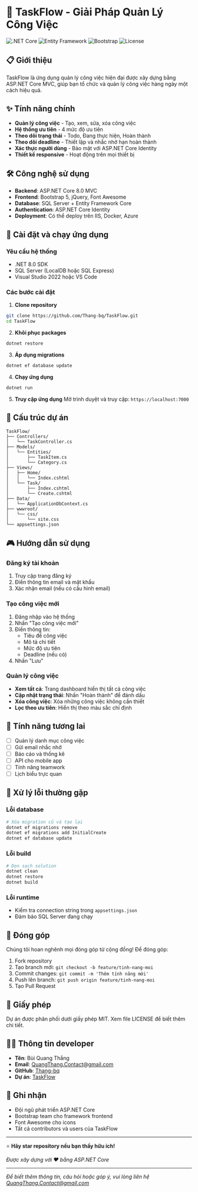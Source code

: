 # 🚀 TaskFlow - Giải Pháp Quản Lý Công Việc

![.NET Core](https://img.shields.io/badge/ASP.NET_Core-8.0-purple)
![Entity Framework](https://img.shields.io/badge/Entity_Framework_Core-7.0-green)
![Bootstrap](https://img.shields.io/badge/Bootstrap-5.0-blueviolet)
![License](https://img.shields.io/badge/License-MIT-yellow)

## 📋 Giới thiệu

TaskFlow là ứng dụng quản lý công việc hiện đại được xây dựng bằng ASP.NET Core MVC, giúp bạn tổ chức và quản lý công việc hàng ngày một cách hiệu quả.

## ✨ Tính năng chính

- **Quản lý công việc** - Tạo, xem, sửa, xóa công việc
- **Hệ thống ưu tiên** - 4 mức độ ưu tiên
- **Theo dõi trạng thái** - Todo, Đang thực hiện, Hoàn thành
- **Theo dõi deadline** - Thiết lập và nhắc nhở hạn hoàn thành
- **Xác thực người dùng** - Bảo mật với ASP.NET Core Identity
- **Thiết kế responsive** - Hoạt động trên mọi thiết bị

## 🛠️ Công nghệ sử dụng

- **Backend**: ASP.NET Core 8.0 MVC
- **Frontend**: Bootstrap 5, jQuery, Font Awesome
- **Database**: SQL Server + Entity Framework Core
- **Authentication**: ASP.NET Core Identity
- **Deployment**: Có thể deploy trên IIS, Docker, Azure

## 🚀 Cài đặt và chạy ứng dụng

### Yêu cầu hệ thống
- .NET 8.0 SDK
- SQL Server (LocalDB hoặc SQL Express)
- Visual Studio 2022 hoặc VS Code

### Các bước cài đặt

1. **Clone repository**
```bash
git clone https://github.com/Thang-bq/TaskFlow.git
cd TaskFlow
```

2. **Khôi phục packages**
```bash
dotnet restore
```

3. **Áp dụng migrations**
```bash
dotnet ef database update
```

4. **Chạy ứng dụng**
```bash
dotnet run
```

5. **Truy cập ứng dụng**
Mở trình duyệt và truy cập: `https://localhost:7000`

## 📁 Cấu trúc dự án

```
TaskFlow/
├── Controllers/
│   └── TaskController.cs
├── Models/
│   └── Entities/
│       ├── TaskItem.cs
│       └── Category.cs
├── Views/
│   ├── Home/
│   │   └── Index.cshtml
│   └── Task/
│       ├── Index.cshtml
│       └── Create.cshtml
├── Data/
│   └── ApplicationDbContext.cs
├── wwwroot/
│   └── css/
│       └── site.css
└── appsettings.json
```

## 🎮 Hướng dẫn sử dụng

### Đăng ký tài khoản
1. Truy cập trang đăng ký
2. Điền thông tin email và mật khẩu
3. Xác nhận email (nếu có cấu hình email)

### Tạo công việc mới
1. Đăng nhập vào hệ thống
2. Nhấn "Tạo công việc mới"
3. Điền thông tin:
   - Tiêu đề công việc
   - Mô tả chi tiết
   - Mức độ ưu tiên
   - Deadline (nếu có)
4. Nhấn "Lưu"

### Quản lý công việc
- **Xem tất cả**: Trang dashboard hiển thị tất cả công việc
- **Cập nhật trạng thái**: Nhấn "Hoàn thành" để đánh dấu
- **Xóa công việc**: Xóa những công việc không cần thiết
- **Lọc theo ưu tiên**: Hiển thị theo màu sắc chỉ định

## 🌟 Tính năng tương lai

- [ ] Quản lý danh mục công việc
- [ ] Gửi email nhắc nhở
- [ ] Báo cáo và thống kê
- [ ] API cho mobile app
- [ ] Tính năng teamwork
- [ ] Lịch biểu trực quan

## 🐛 Xử lý lỗi thường gặp

### Lỗi database
```bash
# Xóa migration cũ và tạo lại
dotnet ef migrations remove
dotnet ef migrations add InitialCreate
dotnet ef database update
```

### Lỗi build
```bash
# Dọn sạch solution
dotnet clean
dotnet restore
dotnet build
```

### Lỗi runtime
- Kiểm tra connection string trong `appsettings.json`
- Đảm bảo SQL Server đang chạy

## 🤝 Đóng góp

Chúng tôi hoan nghênh mọi đóng góp từ cộng đồng! Để đóng góp:

1. Fork repository
2. Tạo branch mới: `git checkout -b feature/tinh-nang-moi`
3. Commit changes: `git commit -m 'Thêm tính năng mới'`
4. Push lên branch: `git push origin feature/tinh-nang-moi`
5. Tạo Pull Request

## 📄 Giấy phép

Dự án được phân phối dưới giấy phép MIT. Xem file LICENSE để biết thêm chi tiết.

## 👨‍💻 Thông tin developer

- **Tên**: Bùi Quang Thắng
- **Email**: QuangThang.Contact@gmail.com
- **GitHub**: [Thang-bq](https://github.com/Thang-bq)
- **Dự án**: [TaskFlow](https://github.com/Thang-bq/TaskFlow)

## 🙏 Ghi nhận

- Đội ngũ phát triển ASP.NET Core
- Bootstrap team cho framework frontend
- Font Awesome cho icons
- Tất cả contributors và users của TaskFlow

---

⭐ **Hãy star repository nếu bạn thấy hữu ích!**

*Được xây dựng với ❤️ bằng ASP.NET Core*

---

*Để biết thêm thông tin, câu hỏi hoặc góp ý, vui lòng liên hệ [QuangThang.Contact@gmail.com](mailto:QuangThang.Contact@gmail.com)*
